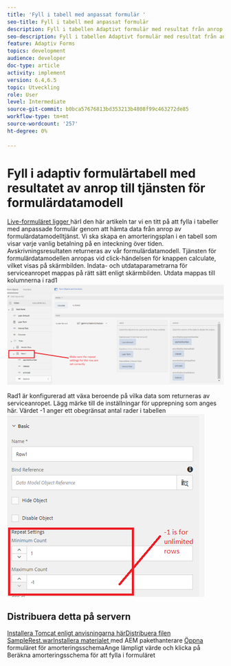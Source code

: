 ```yaml
---
title: 'Fyll i tabell med anpassat formulär '
seo-title: Fyll i tabell med anpassat formulär
description: Fyll i tabellen Adaptivt formulär med resultat från anrop till tjänsten Formulärdatamodell
seo-description: Fyll i tabellen Adaptivt formulär med resultat från anrop till tjänsten Formulärdatamodell
feature: Adaptiv Forms
topics: development
audience: developer
doc-type: article
activity: implement
version: 6.4,6.5
topic: Utveckling
role: User
level: Intermediate
source-git-commit: b0bca57676813bd353213b4808f99c463272de85
workflow-type: tm+mt
source-wordcount: '257'
ht-degree: 0%

---
```



# Fyll i adaptiv formulärtabell med resultatet av anrop till tjänsten för formulärdatamodell

[Live-formuläret ligger ](https://forms.enablementadobe.com/content/dam/formsanddocuments/amortization/jcr:content?wcmmode=disabled)
härI den här artikeln tar vi en titt på att fylla i tabeller med anpassade formulär genom att hämta data från anrop av formulärdatamodelltjänst. Vi ska skapa en amorteringsplan i en tabell som visar varje vanlig betalning på en inteckning över tiden. Avskrivningsresultaten returneras av vår formulärdatamodell. Tjänsten för formulärdatamodellen anropas vid click-händelsen för knappen calculate, vilket visas på skärmbilden. Indata- och utdataparametrarna för serviceanropet mappas på rätt sätt enligt skärmbilden. Utdata mappas till kolumnerna i rad1
![klickhändelse](assets/amortization.PNG)

Rad1 är konfigurerad att växa beroende på vilka data som returneras av serviceanropet. Lägg märke till de inställningar för upprepning som anges här. Värdet -1 anger ett obegränsat antal rader i tabellen
![Rad1](assets/rowconfiguration.PNG)

## Distribuera detta på servern

[Installera Tomcat enligt ](/help/forms/ic-print-channel-tutorial/set-up-tomcat.md)
[anvisningarna härDistribuera ](https://forms.enablementadobe.com/content/DemoServerBundles/SampleRest.war)
[filen SampleRest.warInstallera materialet  ](assets/amortizationschedule.zip) med AEM pakethanterare 
[Öppna ](http://localhost:4502/content/dam/formsanddocuments/amortization/jcr:content?wcmmode=disabled)
formuläret för amorteringsschemaAnge lämpligt värde och klicka på Beräkna amorteringsschema för att fylla i formuläret

